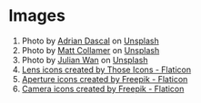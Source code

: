 # Images
1. Photo by <a href="https://unsplash.com/@dascal?utm_source=unsplash&utm_medium=referral&utm_content=creditCopyText">Adrian Dascal</a> on <a href="https://unsplash.com/photos/X0lTXXhZY0c?utm_source=unsplash&utm_medium=referral&utm_content=creditCopyText">Unsplash</a>
2. Photo by <a href="https://unsplash.com/@breakyourboundaries4?utm_source=unsplash&utm_medium=referral&utm_content=creditCopyText">Matt Collamer</a> on <a href="https://unsplash.com/photos/2zmvYDBqnAA?utm_source=unsplash&utm_medium=referral&utm_content=creditCopyText">Unsplash</a>
3. Photo by <a href="https://unsplash.com/@julianwan?utm_source=unsplash&utm_medium=referral&utm_content=creditCopyText">Julian Wan</a> on <a href="https://unsplash.com/photos/WNoLnJo7tS8?utm_source=unsplash&utm_medium=referral&utm_content=creditCopyText">Unsplash</a>
4. <a href="https://www.flaticon.com/free-icons/lens" title="lens icons">Lens icons created by Those Icons - Flaticon</a>
5. <a href="https://www.flaticon.com/free-icons/aperture" title="aperture icons">Aperture icons created by Freepik - Flaticon</a>
6. <a href="https://www.flaticon.com/free-icons/camera" title="camera icons">Camera icons created by Freepik - Flaticon</a>